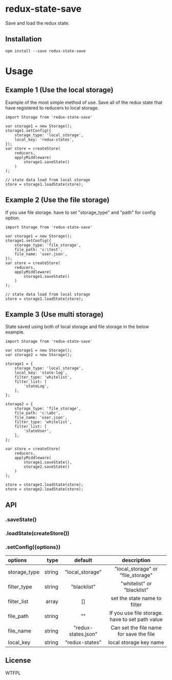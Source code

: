 # redux-state-save

Save and load the redux state.


## Installation

```
npm install --save redux-state-save
```


# Usage

## Example 1  (Use the local storage)
Example of the most simple method of use. Save all of the redux state that have registered to reducers to local storage.


```
import Storage from 'redux-state-save'

var storage1 = new Storage();
storage1.setConfig({
    storage_type: 'local_storage',
    local_key: 'redux-states',
});
var store = createStore(
    reducers,
    applyMiddleware(
        storage1.saveState()
    )
);

// state data load from local storage
store = storage1.loadState(store);
```

## Example 2 (Use the file storage)
If you use file storage. have to set "storage_type" and "path" for config option.

```
import Storage from 'redux-state-save'

var storage1 = new Storage();
storage1.setConfig({
    storage_type: 'file_storage',
    file_path: 'c:\test',
    file_name: 'user.json',
});
var store = createStore(
    reducers,
    applyMiddleware(
        storage1.saveState()
    )
);

// state data load from local storage
store = storage1.loadState(store);
```



## Example 3  (Use multi storage)
State saved using both of local storage and file storage in the below example.

```
import Storage from 'redux-state-save'

var storage1 = new Storage();
var storage2 = new Storage();

storage1 = {
    storage_type: 'local_storage',
    local_key: 'state-log',
    filter_type: 'whitelist',
    filter_list: [
        'stateLog',
    ],
};

storage2 = {
    storage_type: 'file_storage',
    file_path: 'c:\abc',
    file_name: 'user.json',
    filter_type: 'whitelist',
    filter_list: [
        'stateUser',
    ],
};

var store = createStore(
    reducers,
    applyMiddleware(
        storage1.saveState(),
        storage2.saveState()
    )
);

store = storage1.loadState(store);
store = storage2.loadState(store);
```
## API

### .saveState()


### .loadState(createStore())


### .setConfig({options})
|   options  |    type    |      default       |   description   |
|:-----------|-----------:|:------------------:|:---------------:|
|storage_type|   string   |      "local_storage"       |   "local_storage" or "file_storage"   |
| filter_type|   string   |    "blacklist"     |   "whitelist" or "blacklist"   |
| filter_list|   array    |        []          |   set the state name to filter   |
| file_path  |   string   |        ""          |   If you use file storage. have to set path value   |
| file_name  |   string   |"redux-states.json" |   Can set the file name for save the file   |
| local_key  |   string   |   "redux-states"   |   local storage key name   |


## License

WTFPL
